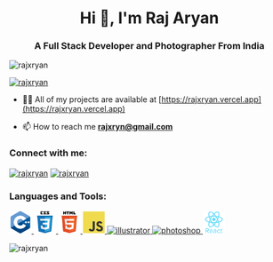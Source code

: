 <h1 align="center">Hi 👋, I'm Raj Aryan </h1>
<h3 align="center">A Full Stack Developer and Photographer From India</h3>

<p align="left"> <img src="https://komarev.com/ghpvc/?username=8rxn&label=Profile%20views&color=0e75b6&style=flat" alt="rajxryan" /> </p>

<p align="left"> <a href="https://twitter.com/rajxryan" target="blank"><img src="https://img.shields.io/twitter/follow/rajxryan?logo=twitter&style=for-the-badge" alt="rajxryan" /></a> </p>

- 👨‍💻 All of my projects are available at [https://rajxryan.vercel.app](https://rajxryan.vercel.app)

- 📫 How to reach me **rajxryn@gmail.com**

<h3 align="left">Connect with me:</h3>
<p align="left">
<a href="https://twitter.com/rajxryan" target="_blank"><img align="center" src="https://raw.githubusercontent.com/rahuldkjain/github-profile-readme-generator/master/src/images/icons/Social/twitter.svg" alt="rajxryan" height="30" width="40" /></a>
<a href="https://linkedin.com/rajxryan" target="_blank"><img align="center" src="https://img.icons8.com/color/48/null/linkedin.png" alt="rajxryan"  width="40" /></a>

<h3 align="left">Languages and Tools:</h3>
<p align="left"> <a href="https://www.w3schools.com/cpp/" target="_blank" rel="noreferrer"> <img src="https://raw.githubusercontent.com/devicons/devicon/master/icons/cplusplus/cplusplus-original.svg" alt="cplusplus" width="40" height="40"/> </a> <a href="https://www.w3schools.com/css/" target="_blank" rel="noreferrer"> <img src="https://raw.githubusercontent.com/devicons/devicon/master/icons/css3/css3-original-wordmark.svg" alt="css3" width="40" height="40"/> </a>
  <a href="https://www.w3.org/html/" target="_blank" rel="noreferrer"> <img src="https://raw.githubusercontent.com/devicons/devicon/master/icons/html5/html5-original-wordmark.svg" alt="html5" width="40" height="40"/> </a> 
  <a href="https://developer.mozilla.org/en-US/docs/Web/JavaScript" target="_blank" rel="noreferrer"> <img src="https://raw.githubusercontent.com/devicons/devicon/master/icons/javascript/javascript-original.svg" alt="javascript" width="40" height="40"/> </a> 
    <a href="https://www.getbootstrap.com" target="_blank" rel="noreferrer"> <img src="https://getbootstrap.com/docs/5.3/assets/brand/bootstrap-logo-shadow.png" alt="illustrator" width="40" height="40"/> </a>
  <a href="https://www.tailwindcss.com/en" target="_blank" rel="noreferrer"> <img src="https://img.icons8.com/color/96/null/tailwindcss.png" alt="photoshop" width="40" height="40"/> </a> 
  <a href="https://reactjs.org/" target="_blank" rel="noreferrer"> <img src="https://raw.githubusercontent.com/devicons/devicon/master/icons/react/react-original-wordmark.svg" alt="react" width="40" height="40"/> </a> </p>

<p><img align="center" src="https://github-readme-stats.vercel.app/api/top-langs?username=8rxn&show_icons=true&locale=en&layout=compact" alt="rajxryan" /></p>
